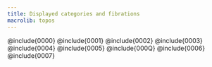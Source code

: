 ```yaml
---
title: Displayed categories and fibrations
macrolib: topos
---
```


@include{0000}
@include{0001}
@include{0002}
@include{0003}
@include{0004}
@include{0005}
@include{000Q}
@include{0006}
@include{0007}


